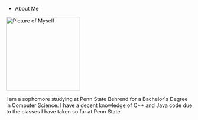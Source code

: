 
* About Me

<img src="images/Professional.jpg" alt="Picture of Myself" width="200"/>

I am a sophomore studying at Penn State Behrend for a Bachelor's Degree in Computer Science.
I have a decent knowledge of C++ and Java code due to the classes I have taken so far at Penn State.
